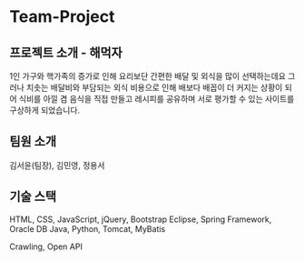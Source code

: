 # Team-Project

프로젝트 소개 - 해먹자
-----------------------------------------
1인 가구와 핵가족의 증가로 인해 요리보단 간편한 배달 및 외식을 많이 선택하는데요
그러나 치솟는 배달비와 부담되는 외식 비용으로 인해 배보다 배꼽이 더 커지는 상황이 되어
식비를 아낄 겸 음식을 직접 만들고 레시피를 공유하며 서로 평가할 수 있는 사이트를 구상하게 되었습니다.



팀원 소개
-----------------------------------------
김서윤(팀장), 김민영, 정용서


기술 스택
-----------------------------------------
HTML, CSS, JavaScript, jQuery, Bootstrap
Eclipse, Spring Framework, Oracle DB
Java, Python, Tomcat, MyBatis

Crawling, Open API
